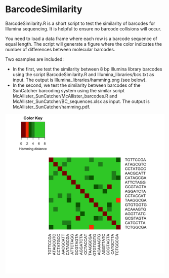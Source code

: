 # BarcodeSimilarity

BarcodeSimilarity.R is a short script to test the similarity of barcodes for Illumina sequencing. It is helpful to ensure no barcode collisions will occur.

You need to load a data frame where each row is a barcode sequence of equal length. The script will generate a figure where the color indicates the number of differences between molecular barcodes.

Two examples are included:
* In the first, we test the similarity between 8 bp Illumina library barcodes using the script BarcodeSimilarity.R and Illumina_libraries/bcs.txt as input. The output is Illumina_libraries/hamming.png (see below).
* In the second, we test the similarity between barcodes of the SunCatcher barcoding system using the similar script McAllister_SunCatcher/McAllister_barcodes.R and McAllister_SunCatcher/BC_sequences.xlsx as input. The output is McAllister_SunCatcher/hamming.pdf.

![Alt text](Illumina_libraries/hamming.png)
